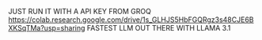 JUST RUN IT WITH A API KEY FROM GROQ
https://colab.research.google.com/drive/1s_GLHJS5HbFGQRgz3s48CJE6BXKSqTMa?usp=sharing
FASTEST LLM OUT THERE WITH LLAMA 3.1 
